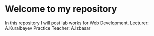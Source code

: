 # Welcome to my repository
In this repository I will post lab works for Web Development.
Lecturer: A.Kuralbayev
Practice Teacher: A.Izbasar
